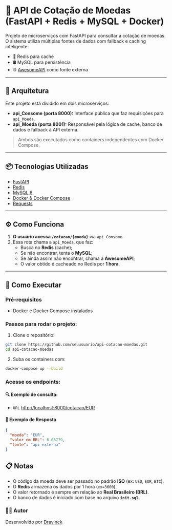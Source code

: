 # 💱 API de Cotação de Moedas (FastAPI + Redis + MySQL + Docker)

Projeto de microserviços com FastAPI para consultar a cotação de moedas. O sistema utiliza múltiplas fontes de dados com fallback e caching inteligente:

- 🔁 Redis para cache
- 🛢️ MySQL para persistência
- 🌐 [AwesomeAPI](https://docs.awesomeapi.com.br/api-de-moedas) como fonte externa

---

## 🧩 Arquitetura

Este projeto está dividido em dois microserviços:

- **api_Consome (porta 8000):** Interface pública que faz requisições para `api_Moeda`.
- **api_Moeda (porta 8001):** Responsável pela lógica de cache, banco de dados e fallback à API externa.

> Ambos são executados como containers independentes com Docker Compose.

---

## 📦 Tecnologias Utilizadas

- [FastAPI](https://fastapi.tiangolo.com/)
- [Redis](https://redis.io/)
- [MySQL 8](https://www.mysql.com/)
- [Docker & Docker Compose](https://docs.docker.com/compose/)
- [Requests](https://pypi.org/project/requests/)

---

## ⚙️ Como Funciona

1. **O usuário acessa `/cotacao/{moeda}`** via `api_Consome`.
2. Essa rota chama a `api_Moeda`, que faz:
   - Busca no **Redis** (cache);
   - Se não encontrar, tenta o **MySQL**;
   - Se ainda assim não encontrar, chama a **AwesomeAPI**;
   - O valor obtido é cacheado no Redis por **1 hora**.

---

## 🚀 Como Executar

### Pré-requisitos

- Docker e Docker Compose instalados

### Passos para rodar o projeto:

1. Clone o repositório:

```bash
git clone https://github.com/seuusuario/api-cotacao-moedas.git
cd api-cotacao-moedas
```
2. Suba os containers com:

```bash
docker-compose up --build
```
### Acesse os endpoints:

#### 🔍 Exemplo de consulta:

- `URL` [http://localhost:8000/cotacao/EUR](http://localhost:8000/cotacao/EUR)

#### 🧪 Exemplo de Resposta

```json
{
  "moeda": "EUR",
  "valor em BRL": 6.65779,
  "fonte": "api externa"
}
```

## 📋 Notas

- O código da moeda deve ser passado no padrão **ISO** (ex: `USD`, `EUR`, `BTC`).
- O **Redis** armazena os dados por 1 hora (`ex=3600`).
- O valor retornado é sempre em relação ao **Real Brasileiro (BRL)**.
- O banco de dados é iniciado com base no arquivo **`init.sql`**.


### 👨‍💻 Autor

Desenvolvido por [Dravinck](https://github.com/seuusuario)

